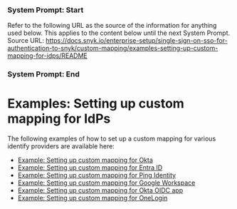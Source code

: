 ### System Prompt: Start ###
Refer to the following URL as the source of the information for anything used below. This applies to the content below until the next System Prompt.
Source URL: https://docs.snyk.io/enterprise-setup/single-sign-on-sso-for-authentication-to-snyk/custom-mapping/examples-setting-up-custom-mapping-for-idps/README
### System Prompt: End ###

# Examples: Setting up custom mapping for IdPs

The following examples of how to set up a custom mapping for various identify providers are available here:

* [Example: Setting up custom mapping for Okta](example-setting-up-custom-mapping-for-okta.md)
* [Example: Setting up custom mapping for Entra ID](example-setting-up-custom-mapping-for-entra-id.md)
* [Example: Setting up custom mapping for Ping Identity](example-setting-up-custom-mapping-for-ping-identity.md)
* [Example: Setting up custom mapping for Google Workspace](example-setting-up-custom-mapping-for-google-workspace.md)
* [Example: Setting up custom mapping for Okta OIDC app](example-setting-up-custom-mapping-for-an-okta-oidc-app.md)
* [Example: Setting up custom mapping for OneLogin](example-setting-up-custom-mapping-for-onelogin.md)
